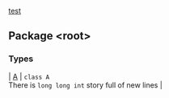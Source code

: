 [test](../index.md)

## Package &lt;root&gt;

### Types

| [A](-a/index.md) | `class A`<br>There is `long long int` story full of new lines |

